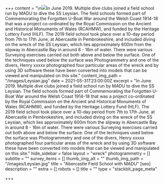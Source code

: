 +++
content = "\n![](/images/Leysian.jpg)In June 2019. Multiple dive clubs joined a field school run by MADU to dive the SS Leysian. The field schools formed part of Commemorating the Forgotten U-Boat War around the Welsh Coast 1914-18 that was a project co-ordinated by the Royal Commission on the Ancient and Historical Monuments of Wales (RCAHMW), and funded by the Heritage Lottery Fund (HLF). The 2019 field school took place over a 10-day period from 7th to 17th June, at Abercastle in Pembrokeshire, and included diving on the wreck of the SS Leysian, which lies approximately 600m from the slipway in Abercastle Bay in around 8 - 16m of water. There were various Surveying exercises carried out both above and below the surface. One of the techniques used below the surface was Photogrammetry and one of the divers, Henry xxxxx photographed four particular areas of the wreck and by using 3D software these have been converted into models that can be viewed and manipulated on this site."
content_img_path = "/images/Leysian.jpg"
date = 2021-05-31T23:00:00Z
excerpt = "In June 2019. Multiple dive clubs joined a field school run by MADU to dive the SS Leysian. The field schools formed part of Commemorating the Forgotten U-Boat War around the Welsh Coast 1914-18 that was a project co-ordinated by the Royal Commission on the Ancient and Historical Monuments of Wales (RCAHMW), and funded by the Heritage Lottery Fund (HLF). The 2019 field school took place over a 10-day period from 7th to 17th June, at Abercastle in Pembrokeshire, and included diving on the wreck of the SS Leysian, which lies approximately 600m from the slipway in Abercastle Bay in around 8 - 16m of water. There were various Surveying exercises carried out both above and below the surface. One of the techniques used below the surface was Photogrammetry and one of the divers, Henry xxxxx photographed four particular areas of the wreck and by using 3D software these have been converted into models that can be viewed and manipulated on this site."
hide_sidebar = false
layout = "wreck"
photogrammetry = []
subtitle = ""
survey_items = []
thumb_img_alt = ""
thumb_img_path = "/images/Leysian.jpg"
title = "Abercastle Field School with MADU"
[seo]
description = ""
extra = []
robots = []
title = ""
type = "stackbit_page_meta"

+++
